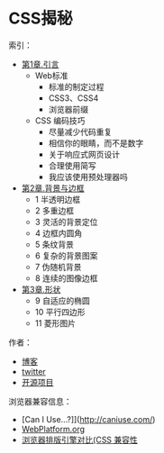  # CSS揭秘

索引：
* [第1章.引言](./第1章.引言.md)
    * Web标准
        * 标准的制定过程
        * CSS3、CSS4
        * 浏览器前缀
    * CSS 编码技巧
        * 尽量减少代码重复
        * 相信你的眼睛，而不是数字
        * 关于响应式网页设计
        * 合理使用简写
        * 我应该使用预处理器吗
* [第2章.背景与边框](./第2章.背景与边框.md)
    * 1 半透明边框
    * 2 多重边框
    * 3 灵活的背景定位
    * 4 边框内圆角
    * 5 条纹背景
    * 6 复杂的背景图案
    * 7 伪随机背景
    * 8 连续的图像边框
* [第3章.形状](./第3章.形状.md)
    * 9 自适应的椭圆
    * 10 平行四边形
    * 11 菱形图片

作者：
* [博客](http://lea.verou.me) 
* [twitter](http://twitter.com/leaverou)
* [开源项目](https://github.com/leaverou)

浏览器兼容信息：
* [Can I Use...?]](http://caniuse.com/)
* [WebPlatform.org](https://webplatform.github.io/)
* [浏览器排版引擎对比(CSS 兼容性](https://en.wikipedia.org/wiki/Comparison_of_browser_engines)

